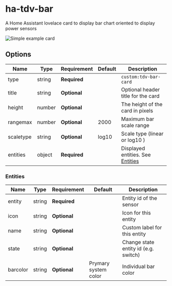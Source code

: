 # ha-tdv-bar
A Home Assistant lovelace card to display bar chart  oriented to display power sensors

![Simple example card](https://github.com/tdvtdv/ha-tdv-bar/assets/46950849/6ca1f397-a369-420f-849e-0e6faf4ccfb2)


## Options

| Name              | Type    | Requirement  | Default             | Description                                 |
| ----------------- | ------- | ------------ | ------------------- | ------------------------------------------- |
| type              | string  | **Required** |                     | `custom:tdv-bar-card`
| title             | string  | **Optional** |                     | Optional header title for the card
| height            | number  | **Optional** |                     | The height of the card in pixels
| rangemax          | number  | **Optional** | 2000                | Maximum bar scale range
| scaletype         | string  | **Optional** | log10               | Scale type (linear or log10 )
| entities          | object  | **Required** |                     | Displayed entities. See [Entities](#Entities)

### Entities

| Name              | Type    | Requirement  | Default              | Description                                 |
| ----------------- | ------- | ------------ | -------------------- | ------------------------------------------- |
| entity            | string  | **Required** |                      | Entity id of the sensor
| icon              | string  | **Optional** |                      | Icon for this entity
| name              | string  | **Optional** |                      | Custom label for this entity
| state             | string  | **Optional** |                      | Change state entity id (e.g. switch)
| barcolor          | string  | **Optional** | Prymary system color | Individual bar color
